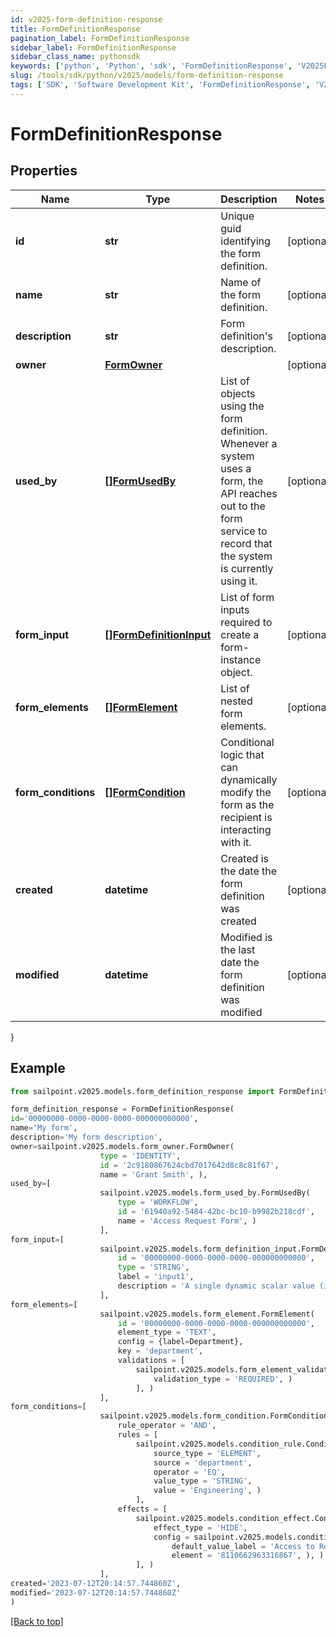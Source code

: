 ```yaml
---
id: v2025-form-definition-response
title: FormDefinitionResponse
pagination_label: FormDefinitionResponse
sidebar_label: FormDefinitionResponse
sidebar_class_name: pythonsdk
keywords: ['python', 'Python', 'sdk', 'FormDefinitionResponse', 'V2025FormDefinitionResponse'] 
slug: /tools/sdk/python/v2025/models/form-definition-response
tags: ['SDK', 'Software Development Kit', 'FormDefinitionResponse', 'V2025FormDefinitionResponse']
---
```


# FormDefinitionResponse


## Properties

Name | Type | Description | Notes
------------ | ------------- | ------------- | -------------
**id** | **str** | Unique guid identifying the form definition. | [optional] 
**name** | **str** | Name of the form definition. | [optional] 
**description** | **str** | Form definition's description. | [optional] 
**owner** | [**FormOwner**](form-owner) |  | [optional] 
**used_by** | [**[]FormUsedBy**](form-used-by) | List of objects using the form definition. Whenever a system uses a form, the API reaches out to the form service to record that the system is currently using it. | [optional] 
**form_input** | [**[]FormDefinitionInput**](form-definition-input) | List of form inputs required to create a form-instance object. | [optional] 
**form_elements** | [**[]FormElement**](form-element) | List of nested form elements. | [optional] 
**form_conditions** | [**[]FormCondition**](form-condition) | Conditional logic that can dynamically modify the form as the recipient is interacting with it. | [optional] 
**created** | **datetime** | Created is the date the form definition was created | [optional] 
**modified** | **datetime** | Modified is the last date the form definition was modified | [optional] 
}

## Example

```python
from sailpoint.v2025.models.form_definition_response import FormDefinitionResponse

form_definition_response = FormDefinitionResponse(
id='00000000-0000-0000-0000-000000000000',
name='My form',
description='My form description',
owner=sailpoint.v2025.models.form_owner.FormOwner(
                    type = 'IDENTITY', 
                    id = '2c9180867624cbd7017642d8c8c81f67', 
                    name = 'Grant Smith', ),
used_by=[
                    sailpoint.v2025.models.form_used_by.FormUsedBy(
                        type = 'WORKFLOW', 
                        id = '61940a92-5484-42bc-bc10-b9982b218cdf', 
                        name = 'Access Request Form', )
                    ],
form_input=[
                    sailpoint.v2025.models.form_definition_input.FormDefinitionInput(
                        id = '00000000-0000-0000-0000-000000000000', 
                        type = 'STRING', 
                        label = 'input1', 
                        description = 'A single dynamic scalar value (i.e. number, string, date, etc.) that can be passed into the form for use in conditional logic', )
                    ],
form_elements=[
                    sailpoint.v2025.models.form_element.FormElement(
                        id = '00000000-0000-0000-0000-000000000000', 
                        element_type = 'TEXT', 
                        config = {label=Department}, 
                        key = 'department', 
                        validations = [
                            sailpoint.v2025.models.form_element_validations_set.FormElementValidationsSet(
                                validation_type = 'REQUIRED', )
                            ], )
                    ],
form_conditions=[
                    sailpoint.v2025.models.form_condition.FormCondition(
                        rule_operator = 'AND', 
                        rules = [
                            sailpoint.v2025.models.condition_rule.ConditionRule(
                                source_type = 'ELEMENT', 
                                source = 'department', 
                                operator = 'EQ', 
                                value_type = 'STRING', 
                                value = 'Engineering', )
                            ], 
                        effects = [
                            sailpoint.v2025.models.condition_effect.ConditionEffect(
                                effect_type = 'HIDE', 
                                config = sailpoint.v2025.models.condition_effect_config.ConditionEffect_config(
                                    default_value_label = 'Access to Remove', 
                                    element = '8110662963316867', ), )
                            ], )
                    ],
created='2023-07-12T20:14:57.744860Z',
modified='2023-07-12T20:14:57.744860Z'
)

```
[[Back to top]](#) 

